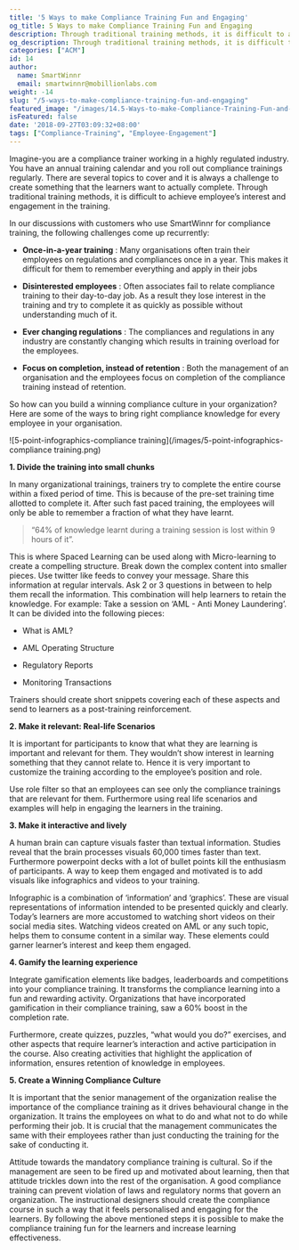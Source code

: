 ```yaml
---
title: '5 Ways to make Compliance Training Fun and Engaging'
og_title: 5 Ways to make Compliance Training Fun and Engaging
description: Through traditional training methods, it is difficult to achieve employee’s interest and engagement in the compliance training.  Here are some of the ways to bring right compliance knowledge for every employee in your organisation in a fun and engaging way.
og_description: Through traditional training methods, it is difficult to achieve employee’s interest and engagement in the compliance training.  Here are some of the ways to bring right compliance knowledge for every employee in your organisation in a fun and engaging way.
categories: ["ACM"]
id: 14
author:
  name: SmartWinnr
  email: smartwinnr@mobillionlabs.com
weight: -14
slug: "/5-ways-to-make-compliance-training-fun-and-engaging"
featured_image: "/images/14.5-Ways-to-make-Compliance-Training-Fun-and-Engaging.png"
isFeatured: false
date: '2018-09-27T03:09:32+08:00'
tags: ["Compliance-Training", "Employee-Engagement"]
---
```

 Imagine-you are a compliance trainer working in a highly regulated industry. You have an annual training calendar and you roll out compliance trainings regularly. There are several topics to cover and it is always a challenge to create something that the learners want to actually complete. Through traditional training methods, it is difficult to achieve employee’s interest and engagement in the training.

 In our discussions with customers who use SmartWinnr for compliance training, the following challenges come up recurrently:

 * **Once-in-a-year training** : Many organisations often train their employees on regulations and compliances once in a year. This makes it difficult for them to remember everything and apply in their jobs

 * **Disinterested employees** : Often associates fail to relate compliance training to their day-to-day job. As a result they lose interest in the training and try to complete it as quickly as possible without understanding much of it.

 * **Ever changing regulations** : The compliances and regulations in any industry are constantly changing which results in training overload for the employees.

 * **Focus on completion, instead of retention** : Both the management of an organisation and the employees focus on completion of the compliance training instead of retention.

 So how can you build a winning compliance culture in your organization? Here are some of the ways to bring right compliance knowledge for every employee in your organisation.

 ![5-point-infographics-compliance training](/images/5-point-infographics-compliance training.png)

 **1. Divide the training into small chunks**

 In many organizational trainings, trainers try to complete the entire course within a fixed period of time. This is because of the pre-set training time allotted to complete it. After such fast paced training, the employees will only be able to remember a fraction of what they have learnt.

 > “64% of knowledge learnt during a training session is lost within 9 hours of it”.

 This is where Spaced Learning can be used along with Micro-learning to create a compelling structure. Break down the complex content into smaller pieces. Use twitter like feeds to convey your message. Share this information at regular intervals. Ask 2 or 3 questions in between to help them recall the information. This combination will help learners to retain the knowledge.
 For example: Take a session on ‘AML - Anti Money Laundering’. It can be divided into the following pieces:

 * What is AML?

 * AML Operating Structure

 * Regulatory Reports

 * Monitoring Transactions

 Trainers should create short snippets covering each of these aspects and send to learners as a post-training reinforcement.

 **2. Make it relevant: Real-life Scenarios**

 It is important for participants to know that what they are learning is important and relevant for them. They wouldn’t show interest in learning something that they cannot relate to. Hence it is very important to customize the training according to the employee’s position and role.

 Use role filter so that an employees can see only the compliance trainings that are relevant for them. Furthermore using real life scenarios and examples will help in engaging the learners in the training.

 **3. Make it interactive and lively**

 A human brain can capture visuals faster than textual information. Studies reveal that the brain processes visuals 60,000 times faster than text. Furthermore powerpoint decks with a lot of bullet points kill the enthusiasm of participants. A way to keep them engaged and motivated is to add visuals like infographics and videos to your training.

 Infographic is a combination of ‘information’ and ‘graphics’. These are visual representations of information intended to be presented quickly and clearly. Today’s learners are more accustomed to watching short videos on their social media sites. Watching videos created on AML or any such topic, helps them to consume content in a similar way. These elements could garner learner’s interest and keep them engaged.

 **4. Gamify the learning experience**

 Integrate gamification elements like badges, leaderboards and competitions into your compliance training. It transforms the compliance learning into a fun and rewarding activity. Organizations that have incorporated gamification in their compliance training, saw a 60% boost in the completion rate.

 Furthermore, create quizzes, puzzles, “what would you do?” exercises, and other aspects that require learner’s interaction and active participation in the course. Also creating activities that highlight the application of information, ensures retention of knowledge in employees.

 **5. Create a Winning Compliance Culture**

 It is important that the senior management of the organization realise the importance of the compliance training as it drives behavioural change in the organization. It trains the employees on what to do and what not to do while performing their job. It is crucial that the management communicates the same with their employees rather than just conducting the training for the sake of conducting it.

 Attitude towards the mandatory compliance training is cultural. So if the management  are seen to be fired up and motivated about learning, then that attitude trickles down into the rest of the organisation.
 A good compliance training can prevent violation of laws and regulatory norms that govern an organization. The instructional designers should create the compliance course in such a way that it feels personalised and engaging for the learners. By following the above mentioned steps it is possible to make the compliance training fun for the learners and increase learning effectiveness.
